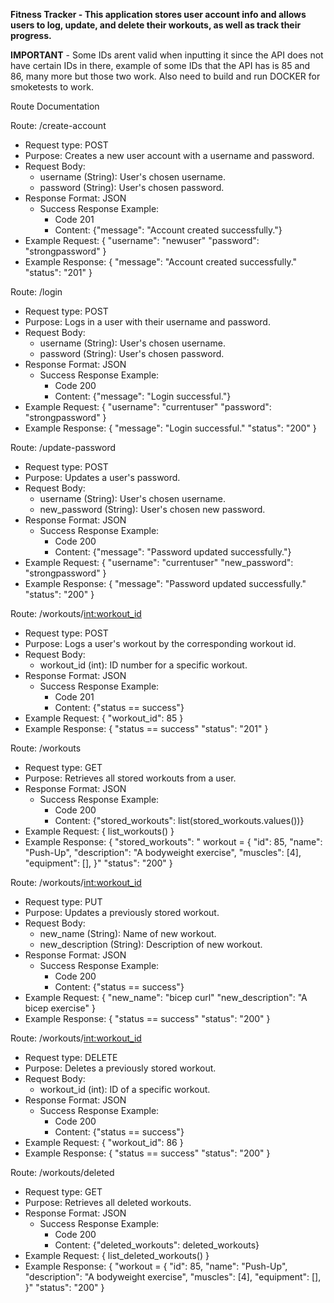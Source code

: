 **Fitness Tracker - This application stores user account info and allows users to log, update, and delete their workouts, as well as track their progress.**

**IMPORTANT** - Some IDs arent valid when inputting it since the API does not have certain IDs in there, example of some IDs that the API has is 85 and 86, many more but those two work.
Also need to build and run DOCKER for smoketests to work. 

Route Documentation

Route: /create-account

- Request type: POST
- Purpose: Creates a new user account with a username and password.
- Request Body:
    - username (String): User's chosen username.
    - password (String): User's chosen password.
- Response Format: JSON
    - Success Response Example:
        - Code 201
        - Content: {"message": "Account created successfully."}
- Example Request:
    {
        "username": "newuser"
        "password": "strongpassword"
    }
- Example Response:
    {
        "message": "Account created successfully."
        "status": "201"
    }


Route: /login

- Request type: POST
- Purpose: Logs in a user with their username and password.
- Request Body:
    - username (String): User's chosen username.
    - password (String): User's chosen password.
- Response Format: JSON
    - Success Response Example:
        - Code 200
        - Content: {"message": "Login successful."}
- Example Request:
    {
        "username": "currentuser"
        "password": "strongpassword"
    }
- Example Response:
    {
        "message": "Login successful."
        "status": "200"
    }


Route: /update-password

- Request type: POST
- Purpose: Updates a user's password.
- Request Body:
    - username (String): User's chosen username.
    - new_password (String): User's chosen new password.
- Response Format: JSON
    - Success Response Example:
        - Code 200
        - Content: {"message": "Password updated successfully."}
- Example Request:
    {
        "username": "currentuser"
        "new_password": "strongpassword"
    }
- Example Response:
    {
        "message": "Password updated successfully."
        "status": "200"
    }


Route: /workouts/<int:workout_id>

- Request type: POST
- Purpose: Logs a user's workout by the corresponding workout id.
- Request Body:
    - workout_id (int): ID number for a specific workout.
- Response Format: JSON
    - Success Response Example:
        - Code 201
        - Content: {"status == success"}
- Example Request:
    {
        "workout_id": 85
    }
- Example Response:
    {
        "status == success"
        "status": "201"
    }


Route: /workouts

- Request type: GET
- Purpose: Retrieves all stored workouts from a user.
- Response Format: JSON
    - Success Response Example:
        - Code 200
        - Content: {"stored_workouts": list(stored_workouts.values())}
- Example Request:
    {
        list_workouts()
    }
- Example Response:
    {
        "stored_workouts": " workout = {
            "id": 85,
            "name": "Push-Up",
            "description": "A bodyweight exercise",
            "muscles": [4],
            "equipment": [],
        }"
        "status": "200"
    }


Route: /workouts/<int:workout_id>

- Request type: PUT
- Purpose: Updates a previously stored workout.
- Request Body:
    - new_name (String): Name of new workout.
    - new_description (String): Description of new workout.
- Response Format: JSON
    - Success Response Example:
        - Code 200
        - Content: {"status == success"}
- Example Request:
    {
        "new_name": "bicep curl"
        "new_description": "A bicep exercise"
    }
- Example Response:
    {
        "status == success"
        "status": "200"
    }

Route: /workouts/<int:workout_id>

- Request type: DELETE
- Purpose: Deletes a previously stored workout.
- Request Body:
    - workout_id (int): ID of a specific workout.
- Response Format: JSON
    - Success Response Example:
        - Code 200
        - Content: {"status == success"}
- Example Request:
    {
        "workout_id": 86
    }
- Example Response:
    {
        "status == success"
        "status": "200"
    }


Route: /workouts/deleted

- Request type: GET
- Purpose: Retrieves all deleted workouts.
- Response Format: JSON
    - Success Response Example:
        - Code 200
        - Content: {"deleted_workouts": deleted_workouts}
- Example Request:
    {
        list_deleted_workouts()
    }
- Example Response:
    {
        "workout = {
            "id": 85,
            "name": "Push-Up",
            "description": "A bodyweight exercise",
            "muscles": [4],
            "equipment": [],
        }"
        "status": "200"
    }



